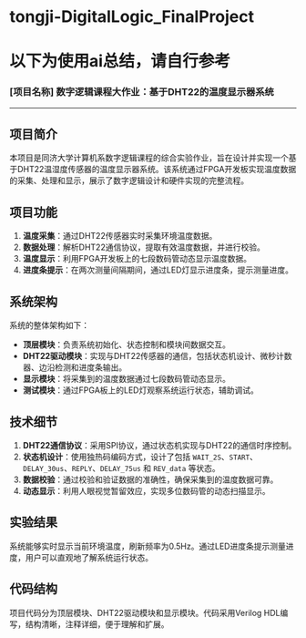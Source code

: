 # tongji-DigitalLogic_FinalProject
# 以下为使用ai总结，请自行参考
### [项目名称] 数字逻辑课程大作业：基于DHT22的温度显示器系统

---

## 项目简介

本项目是同济大学计算机系数字逻辑课程的综合实验作业，旨在设计并实现一个基于DHT22温湿度传感器的温度显示器系统。该系统通过FPGA开发板实现温度数据的采集、处理和显示，展示了数字逻辑设计和硬件实现的完整流程。

## 项目功能

1. **温度采集**：通过DHT22传感器实时采集环境温度数据。
2. **数据处理**：解析DHT22通信协议，提取有效温度数据，并进行校验。
3. **温度显示**：利用FPGA开发板上的七段数码管动态显示温度数据。
4. **进度条提示**：在两次测量间隔期间，通过LED灯显示进度条，提示测量进度。

## 系统架构

系统的整体架构如下：
- **顶层模块**：负责系统初始化、状态控制和模块间数据交互。
- **DHT22驱动模块**：实现与DHT22传感器的通信，包括状态机设计、微秒计数器、边沿检测和进度条输出。
- **显示模块**：将采集到的温度数据通过七段数码管动态显示。
- **测试模块**：通过FPGA板上的LED灯观察系统运行状态，辅助调试。

## 技术细节

1. **DHT22通信协议**：采用SPI协议，通过状态机实现与DHT22的通信时序控制。
2. **状态机设计**：使用独热码编码方式，设计了包括 `WAIT_2S`、`START`、`DELAY_30us`、`REPLY`、`DELAY_75us` 和 `REV_data` 等状态。
3. **数据校验**：通过校验和验证数据的准确性，确保采集到的温度数据可靠。
4. **动态显示**：利用人眼视觉暂留效应，实现多位数码管的动态扫描显示。

## 实验结果

系统能够实时显示当前环境温度，刷新频率为0.5Hz。通过LED进度条提示测量进度，用户可以直观地了解系统运行状态。

## 代码结构

项目代码分为顶层模块、DHT22驱动模块和显示模块。代码采用Verilog HDL编写，结构清晰，注释详细，便于理解和扩展。

